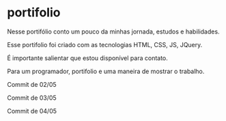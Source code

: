 # portifolio

Nesse portifólio conto um pouco da minhas jornada, estudos e habilidades.

Esse portifolio foi criado com as tecnologias HTML, CSS, JS, JQuery.

É importante salientar que estou disponível para contato.

Para um programador, portifolio e uma maneira de mostrar o trabalho.

Commit de 02/05

Commit de 03/05

Commit de 04/05
